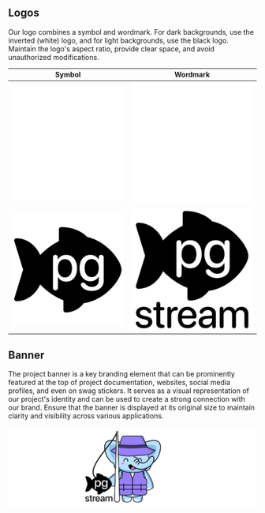 ## Logos

Our logo combines a symbol and wordmark. For dark backgrounds, use the inverted (white) logo, and for light backgrounds, use the black logo. Maintain the logo's aspect ratio, provide clear space, and avoid unauthorized modifications.

| Symbol                                                | Wordmark                                                    |
|-------------------------------------------------------|-------------------------------------------------------------|
| ![SymbolWhite](logo/symbol/pgstream-white-symbol.svg) | ![WordmarkWhite](logo/wordmark/pgstream-white-wordmark.svg) |
| ![SymbolBlack](logo/symbol/pgstream-black-symbol.svg) | ![WordmarkBlack](logo/wordmark/pgstream-black-wordmark.svg) |

## Banner

The project banner is a key branding element that can be prominently featured at the top of project documentation, websites, social media profiles, and even on swag stickers. It serves as a visual representation of our project's identity and can be used to create a strong connection with our brand. Ensure that the banner is displayed at its original size to maintain clarity and visibility across various applications.

![Banner](banner/pgstream-banner.svg)